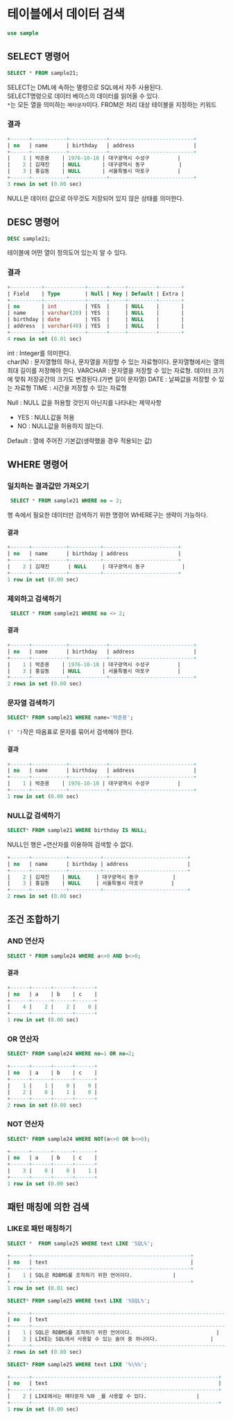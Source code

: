 # 테이블에서 데이터 검색

```sql
use sample
```

## SELECT 명령어

```sql
SELECT * FROM sample21;
```

SELECT는 DML에 속하는 멸령으로 SQL에서 자주 사용된다.  
SELECT명령으로 데이터 베이스의 데이터를 읽어올 수 있다.  
`*`는 모든 열을 의미하는 `메타문자`이다.
FROM은 처리 대상 테이블을 지정하는 키워드

### 결과
```sql
+------+-----------+------------+---------------------------+
| no   | name      | birthday   | address                   |
+------+-----------+------------+---------------------------+
|    1 | 박준용    | 1976-10-18 | 대구광역시 수성구         |
|    2 | 김재진    | NULL       | 대구광역시 동구           |
|    3 | 홍길동    | NULL       | 서울특별시 마포구         |
+------+-----------+------------+---------------------------+
3 rows in set (0.00 sec)
```

NULL은 데이터 값으로 아무것도 저장되어 있지 않은 상태를 의미한다.


## DESC 명령어
```sql
DESC sample21;
```

테이블에 어떤 열이 정의도어 있는지 알 수 있다.

### 결과
```sql
+----------+-------------+------+-----+---------+-------+
| Field    | Type        | Null | Key | Default | Extra |
+----------+-------------+------+-----+---------+-------+
| no       | int         | YES  |     | NULL    |       |
| name     | varchar(20) | YES  |     | NULL    |       |
| birthday | date        | YES  |     | NULL    |       |
| address  | varchar(40) | YES  |     | NULL    |       |
+----------+-------------+------+-----+---------+-------+
4 rows in set (0.01 sec)
```
int : Integer를 의미한다.    
char(N) : 문자열형의 하나, 문자열을 저장할 수 있는 자료형이다. 문자열형에서는 열의 최대 길이를 저장해야 한다.
VARCHAR : 문자열을 저장할 수 있는 자료형. 데이터 크기에 맞춰 저장공간의 크기도 변경된다.(가변 길이 문자열)
DATE : 날짜값을 저장할 수 있는 자료형
TIME : 시간을 저장할 수 있는 자료형


Null : NULL 값을 허용할 것인지 아닌지를 나타내는 제약사항  
 - YES : NULL값을 허용  
 - NO : NULL값을 허용하지 않는다.  

Default : 열에 주어진 기본값(생략했을 경우 적용되는 값)





## WHERE 명령어

### 일치하는 결과값만 가져오기

```sql
 SELECT * FROM sample21 WHERE no = 2;
```
행 속에서 필요한 데이터만 검색하기 위한 명령어
WHERE구는 생략이 가능하다.

#### 결과
```sql
+------+-----------+----------+------------------------+
| no   | name      | birthday | address                |
+------+-----------+----------+------------------------+
|    2 | 김재진      | NULL     | 대구광역시 동구            |
+------+-----------+----------+------------------------+
1 row in set (0.00 sec)
```

### 제외하고 검색하기

```sql
 SELECT * FROM sample21 WHERE no <> 2;
```

#### 결과
```sql
+------+-----------+------------+---------------------------+
| no   | name      | birthday   | address                   |
+------+-----------+------------+---------------------------+
|    1 | 박준용    | 1976-10-18 | 대구광역시 수성구         |
|    3 | 홍길동    | NULL       | 서울특별시 마포구         |
+------+-----------+------------+---------------------------+
2 rows in set (0.00 sec)
```

### 문자열 검색하기
```sql
SELECT* FROM sample21 WHERE name='박준용';
```
`(' ')`작은 따옴표로 문자를 묶어서 검색해야 한다.

#### 결과
```sql
+------+-----------+------------+---------------------------+
| no   | name      | birthday   | address                   |
+------+-----------+------------+---------------------------+
|    1 | 박준용    | 1976-10-18 | 대구광역시 수성구         |
+------+-----------+------------+---------------------------+
1 row in set (0.00 sec)
```

### NULL값 검색하기
```sql
SELECT* FROM sample21 WHERE birthday IS NULL;
```
NULL인 행은 `=`연산자를 이용하여 검색할 수 없다.

```sql
+------+-----------+----------+---------------------------+
| no   | name      | birthday | address                   |
+------+-----------+----------+---------------------------+
|    2 | 김재진    | NULL     | 대구광역시 동구           |
|    3 | 홍길동    | NULL     | 서울특별시 마포구         |
+------+-----------+----------+---------------------------+
2 rows in set (0.00 sec)
```

## 조건 조합하기

### AND 연산자
```sql
SELECT * FROM sample24 WHERE a<>0 AND b<>0;
```

#### 결과
```sql
+------+------+------+------+
| no   | a    | b    | c    |
+------+------+------+------+
|    4 |    2 |    2 |    0 |
+------+------+------+------+
1 row in set (0.00 sec)
```


### OR 연산자
```sql
SELECT* FROM sample24 WHERE no=1 OR no=2;
```

```sql
+------+------+------+------+
| no   | a    | b    | c    |
+------+------+------+------+
|    1 |    1 |    0 |    0 |
|    2 |    0 |    1 |    0 |
+------+------+------+------+
2 rows in set (0.00 sec)
```

### NOT 연산자
```sql
SELECT* FROM sample24 WHERE NOT(a<>0 OR b<>0);
```

```sql
+------+------+------+------+
| no   | a    | b    | c    |
+------+------+------+------+
|    3 |    0 |    0 |    1 |
+------+------+------+------+
1 row in set (0.00 sec)
```

## 패턴 매칭에 의한 검색

### LIKE로 패턴 매칭하기

```sql
SELECT *  FROM sample25 WHERE text LIKE 'SQL%';
```

```sql
+------+---------------------------------------------------+
| no   | text                                              |
+------+---------------------------------------------------+
|    1 | SQL은 RDBMS를 조작하기 위한 언어이다.             |
+------+---------------------------------------------------+
1 row in set (0.01 sec)
```

```sql
SELECT* FROM sample25 WHERE text LIKE '%SQL%';
```

```sql
+------+-----------------------------------------------------------------+
| no   | text                                                            |
+------+-----------------------------------------------------------------+
|    1 | SQL은 RDBMS를 조작하기 위한 언어이다.                           |
|    3 | LIKE는 SQL에서 사용할 수 있는 술어 중 하나이다.                 |
+------+-----------------------------------------------------------------+
2 rows in set (0.00 sec)
```

```sql
SELECT* FROM sample25 WHERE text LIKE '%\%%';
```

```sql
+------+------------------------------------------------------------+
| no   | text                                                       |
+------+------------------------------------------------------------+
|    2 | LIKE에서는 메타문자 %와 _를 사용할 수 있다.                |
+------+------------------------------------------------------------+
1 row in set (0.00 sec)
```